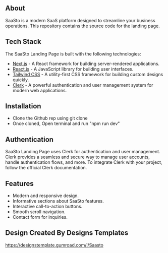 ## About

SaaSto is a modern SaaS platform designed to streamline your business operations. This repository contains the source code for the landing page.

## Tech Stack

The SaaSto Landing Page is built with the following technologies:

- [Next.js](https://nextjs.org/) - A React framework for building server-rendered applications.
- [React.js](https://reactjs.org/) - A JavaScript library for building user interfaces.
- [Tailwind CSS](https://tailwindcss.com/) - A utility-first CSS framework for building custom designs quickly.
- [Clerk](https://clerk.dev/) - A powerful authentication and user management system for modern web applications.

## Installation

- Clone the Github rep using git clone
- Once cloned, Open terminal and run "npm run dev"

## Authentication

SaaSto Landing Page uses Clerk for authentication and user management. Clerk provides a seamless and secure way to manage user accounts, handle authentication flows, and more. To integrate Clerk with your project, follow the official Clerk documentation.

## Features

- Modern and responsive design.
- Informative sections about SaaSto features.
- Interactive call-to-action buttons.
- Smooth scroll navigation.
- Contact form for inquiries.

## Design Created By Designs Templates
https://designstemplate.gumroad.com/l/Saasto
